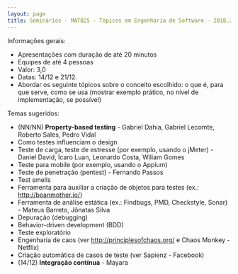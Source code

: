 ```yaml
---
layout: page
title: Seminários - MATB25 - Tópicos em Engenharia de Software - 2018.2
---
```


Informações gerais:

- Apresentações com duração de até 20 minutos
- Equipes de até 4 pessoas
- Valor: 3,0
- Datas: 14/12 e 21/12.
- Abordar os seguinte tópicos sobre o conceito escolhido: o que é, para que serve, como se usa (mostrar exemplo prático, no nível de implementação, se possível)

Temas sugeridos:

- (NN/NN) **Property-based testing** - Gabriel Dahia, Gabriel Lecomte, Roberto Sales, Pedro Vidal
- Como testes influenciam o design
- Teste de carga, teste de estresse (por exemplo, usando o jMeter) - Daniel David, Ícaro Luan, Leonardo Costa, Wiliam Gomes
- Teste para mobile (por exemplo, usando o Appium)
- Teste de penetração (pentest) - Fernando Passos
- Test smells
- Ferramenta para auxiliar a criação de objetos para testes (ex.: <http://beanmother.io/>)
- Ferramenta de análise estática (ex.: Findbugs, PMD, Checkstyle, Sonar) - Mateus Barreto, Jônatas Silva
- Depuração (debugging)
- Behavior-driven development (BDD)
- Teste exploratório
- Engenharia de caos (ver <http://principlesofchaos.org/> e Chaos Monkey - Netflix)
- Criação automática de casos de teste (ver Sapienz - Facebook)
- (14/12) **Integração contínua** - Mayara
